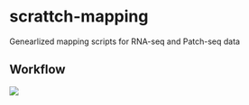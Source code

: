 # scrattch-mapping

Genearlized mapping scripts for RNA-seq and Patch-seq data

## Workflow

![](https://github.com/AllenInstitute/scrattch-mapping/blob/main/schematic.jpg)
